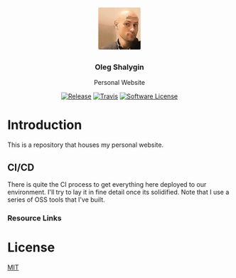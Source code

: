 <p align="center">
  <img alt="Profile Image Oleg Shalygin" src="docs/oleg_shalygin.png" height="100" />
  <h3 align="center">Oleg Shalygin</h3>
  <p align="center">Personal Website</p>
  <p align="center">
    <a href="https://github.com/oshalygin/oshalygin/releases/latest"><img alt="Release" src="https://img.shields.io/github/release/oshalygin/oshalygin.svg?style=flat-square"></a>
    <a href="https://travis-ci.org/oshalygin/oshalygin"><img alt="Travis" src="https://travis-ci.org/oshalygin/oshalygin.svg?branch=master"></a>
    <a href="/LICENSE.md"><img alt="Software License" src="https://img.shields.io/badge/license-MIT-brightgreen.svg?style=flat-square"></a>
  </p>
</p>

# Introduction

This is a repository that houses my personal website.

## CI/CD

There is quite the CI process to get everything here deployed to our environment.  I'll try to lay it in fine detail once its solidified.  Note that I use a series of OSS tools that I've built.

### Resource Links

# License

[MIT](LICENSE)
